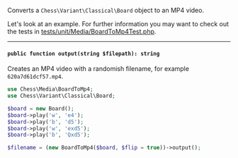 Converts a `Chess\Variant\Classical\Board` object to an MP4 video.

Let's look at an example. For further information you may want to check out the tests in [tests/unit/Media/BoardToMp4Test.php](https://github.com/chesslablab/php-chess/blob/master/tests/unit/Media/BoardToMp4Test.php).

---

#### `public function output(string $filepath): string`

Creates an MP4 video with a randomish filename, for example `620a7d61dcf57.mp4`.

```php
use Chess\Media\BoardToMp4;
use Chess\Variant\Classical\Board;

$board = new Board();
$board->play('w', 'e4');
$board->play('b', 'd5');
$board->play('w', 'exd5');
$board->play('b', 'Qxd5');

$filename = (new BoardToMp4($board, $flip = true))->output();
```
